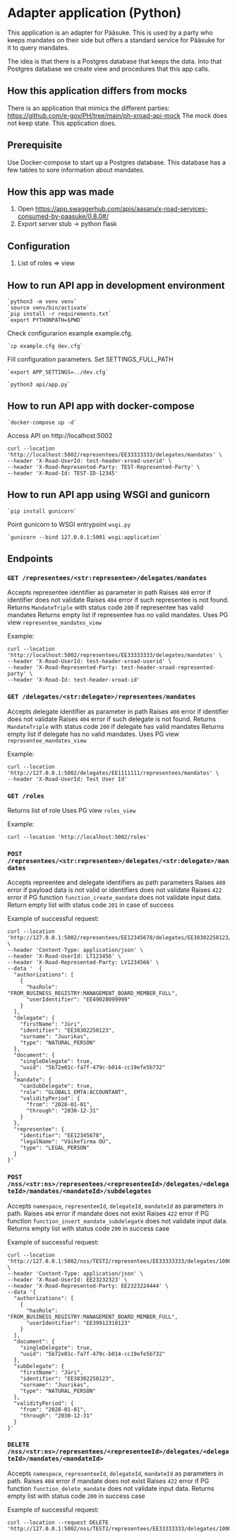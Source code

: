 
# Adapter application (Python)

This application is an adapter for Pääsuke.
This is used by a party who keeps mandates on their side but offers a standard service
for Pääsuke for it to query mandates.

The idea is that there is a Postgres database that keeps the data.
Into that Postgres database we create view and procedures that this app calls.


## How this application differs from mocks

There is an application that mimics the different parties:
https://github.com/e-gov/PH/tree/main/ph-xroad-api-mock
The mock does not keep state. This application does.

## Prerequisite

Use Docker-compose to start up a Postgres database.
This database has a few tables to sore information about mandates.


## How this app was made

1. Open https://app.swaggerhub.com/apis/aasaru/x-road-services-consumed-by-paasuke/0.8.0#/
2. Export server stub -> python flask


## Configuration
1. List of roles => view


## How to run API app in development environment

    `python3 -m venv venv`
    `source venv/bin/activate`
    `pip install -r requirements.txt`
    `export PYTHONPATH=$PWD`

Check configurarion example example.cfg.

    `cp example.cfg dev.cfg`

Fill configuration parameters. Set SETTINGS_FULL_PATH

    `export APP_SETTINGS=../dev.cfg`

    `python3 api/app.py`

## How to run API app with docker-compose
    `docker-compose up -d`

Access API on http://localhost:5002

```
curl --location 'http://localhost:5002/representees/EE33333333/delegates/mandates' \
--header 'X-Road-UserId: test-header-xroad-userid' \
--header 'X-Road-Represented-Party: TEST-Represented-Party' \
--header 'X-Road-Id: TEST-ID-12345'
```

## How to run API app using WSGI and gunicorn

    `pip install gunicorn`

Point gunicorn to WSGI entrypoint `wsgi.py`

    `gunicorn --bind 127.0.0.1:5001 wsgi:application`


## Endpoints

### `GET /representees/<str:representee>/delegates/mandates`

Accepts representee identifier as parameter in path
Raises `400` error if identifier does not validate
Raises `404` error if such representee is not found.
Returns `MandateTriple` with status code `200` if representee has valid mandates
Returns empty list if representee has no valid mandates.
Uses PG view `representee_mandates_view`

Example:
```
curl --location 'http://localhost:5002/representees/EE33333333/delegates/mandates' \
--header 'X-Road-UserId: test-header-xroad-userid' \
--header 'X-Road-Represented-Party: test-header-xroad-represented-party' \
--header 'X-Road-Id: test-header-xroad-id'
```


### `GET /delegates/<str:delegate>/representees/mandates`

Accepts delegate identifier as parameter in path
Raises `400` error if identifier does not validate
Raises `404` error if such delegate is not found.
Returns `MandateTriple` with status code `200` if delegate has valid mandates
Returns empty list if delegate has no valid mandates.
Uses PG view `representee_mandates_view`

Example:
```
curl --location 'http://127.0.0.1:5002/delegates/EE1111111/representees/mandates' \
--header 'X-Road-UserId: Test User Id'
```

### `GET /roles`

Returns list of role
Uses PG view `roles_view`

Example:

`curl --location 'http://localhost:5002/roles'`



### `POST /representees/<str:representee>/delegates/<str:delegate>/mandates`

Accepts repreentee and delegate identifiers as path parameters
Raises `400` error if payload data is not valid or identifiers does not validate
Raises `422` error if PG function `function_create_mandate` does not validate input data.
Return empty list with status code `201` in case of success

Example of successful request:

```
curl --location 'http://127.0.0.1:5002/representees/EE12345678/delegates/EE38302250123/mandates' \
--header 'Content-Type: application/json' \
--header 'X-Road-UserId: LT123456' \
--header 'X-Road-Represented-Party: LV1234566' \
--data '  {
  "authorizations": [
    {
      "hasRole": "FROM_BUSINESS_REGISTRY:MANAGEMENT_BOARD_MEMBER_FULL",
      "userIdentifier": "EE49028099999"
    }
  ],
  "delegate": {
    "firstName": "Jüri",
    "identifier": "EE38302250123",
    "surname": "Juurikas",
    "type": "NATURAL_PERSON"
  },
  "document": {
    "singleDelegate": true,
    "uuid": "5b72e01c-fa7f-479c-b014-cc19efe5b732"
  },
  "mandate": {
    "canSubDelegate": true,
    "role": "GLOBAL1_EMTA:ACCOUNTANT",
    "validityPeriod": {
      "from": "2028-01-01",
      "through": "2030-12-31"
    }
  },
  "representee": {
    "identifier": "EE12345678",
    "legalName": "Väikefirma OÜ",
    "type": "LEGAL_PERSON"
  }
}'
```


### `POST /nss/<str:ns>/representees/<representeeId>/delegates/<delegateId>/mandates/<mandateId>/subdelegates`

Accepts `namespace`, `representeeId`, `delegateId`, `mandateId` as parameters in path.
Raises `404` error if mandate does not exist
Raises `422` error if PG function `function_insert_mandate_subdelegate` does not validate input data.
Returns empty list with status code `200` in success case

Example of successful request:
```
curl --location 'http://127.0.0.1:5002/nss/TEST2/representees/EE33333333/delegates/100001/mandates/150003/subdelegates' \
--header 'Content-Type: application/json' \
--header 'X-Road-UserId: EE23232323' \
--header 'X-Road-Represented-Party: EE2323224444' \
--data '{
  "authorizations": [
    {
      "hasRole": "FROM_BUSINESS_REGISTRY:MANAGEMENT_BOARD_MEMBER_FULL",
      "userIdentifier": "EE39912310123"
    }
  ],
  "document": {
    "singleDelegate": true,
    "uuid": "5b72e01c-fa7f-479c-b014-cc19efe5b732"
  },
  "subDelegate": {
    "firstName": "Jüri",
    "identifier": "EE38302250123",
    "surname": "Juurikas",
    "type": "NATURAL_PERSON"
  },
  "validityPeriod": {
    "from": "2028-01-01",
    "through": "2030-12-31"
  }
}'
```


### `DELETE /nss/<str:ns>/representees/<representeeId>/delegates/<delegateId>/mandates/<mandateId>`

Accepts `namespace`, `representeeId`, `delegateId`, `mandateId` as parameters in path.
Raises `404` error if mandate does not exist
Raises `422` error if PG function `function_delete_mandate` does not validate input data.
Returns empty list with status code `200` in success case

Example of successful request:

```
curl --location --request DELETE 'http://127.0.0.1:5002/nss/TEST2/representees/EE33333333/delegates/100001/mandates/150003'
```












